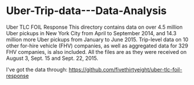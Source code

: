# Uber-Trip-data---Data-Analysis
Uber TLC FOIL Response This directory contains data on over 4.5 million Uber pickups in New York City from April to September 2014, and 14.3 million more Uber pickups from January to June 2015. Trip-level data on 10 other for-hire vehicle (FHV) companies, as well as aggregated data for 329 FHV companies, is also included. All the files are as they were received on August 3, Sept. 15 and Sept. 22, 2015.

I've got the data through:
https://github.com/fivethirtyeight/uber-tlc-foil-response
